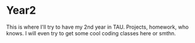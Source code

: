 # Year2
This is where I'll try to have my 2nd year in TAU. Projects, homework, who knows.
I will even try to get some cool coding classes here or smthn.
